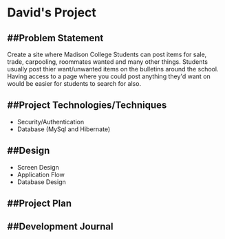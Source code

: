 # David's Project

##Problem Statement
-----------------
Create a site where Madison College Students can post items for sale, trade, carpooling, roommates wanted and many other things.
Students usually post thier want/unwanted items on the bulletins around the school. Having access to a page where you could post 
anything they'd want on would be easier for students to search for also.

##Project Technologies/Techniques
-------------------------------
* Security/Authentication
* Database (MySql and Hibernate)

##Design
------
* Screen Design
* Application Flow
* Database Design

##Project Plan
------------

##Development Journal
-------------------
